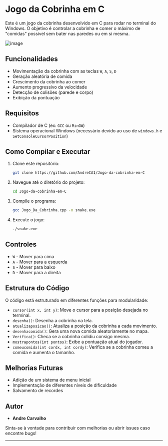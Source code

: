 # Jogo da Cobrinha em C

Este é um jogo da cobrinha desenvolvido em C para rodar no terminal do Windows. O objetivo é controlar a cobrinha e comer o máximo de "comidas" possível sem bater nas paredes ou em si mesma.

![image](https://github.com/user-attachments/assets/07ec4517-60c1-499b-9ff9-98c488daba8b)

## Funcionalidades
- Movimentação da cobrinha com as teclas `W`, `A`, `S`, `D`
- Geração aleatória de comida
- Crescimento da cobrinha ao comer
- Aumento progressivo da velocidade
- Detecção de colisões (parede e corpo)
- Exibição da pontuação

## Requisitos
- Compilador de C (ex: `GCC` ou `MinGW`)
- Sistema operacional Windows (necessário devido ao uso de `windows.h` e `SetConsoleCursorPosition`)

## Como Compilar e Executar

1. Clone este repositório:
   ```bash
   git clone https://github.com/AndreCA1/Jogo-da-cobrinha-em-C
   ```
2. Navegue até o diretório do projeto:
   ```bash
   cd Jogo-da-cobrinha-em-C
   ```
3. Compile o programa:
   ```bash
   gcc Jogo_Da_Cobrinha.cpp -o snake.exe
   ```
4. Execute o jogo:
   ```bash
   ./snake.exe
   ```

## Controles
- `W` - Mover para cima
- `A` - Mover para a esquerda
- `S` - Mover para baixo
- `D` - Mover para a direita

## Estrutura do Código
O código está estruturado em diferentes funções para modularidade:
- `cursor(int x, int y)`: Move o cursor para a posição desejada no terminal.
- `desenha()`: Desenha a cobrinha na tela.
- `atualizaposicao()`: Atualiza a posição da cobrinha a cada movimento.
- `desenhacomida()`: Gera uma nova comida aleatoriamente no mapa.
- `Verifica()`: Checa se a cobrinha colidiu consigo mesma.
- `mostrapontos(int pontos)`: Exibe a pontuação atual do jogador.
- `comeucomida(int cordx, int cordy)`: Verifica se a cobrinha comeu a comida e aumenta o tamanho.

## Melhorias Futuras
- Adição de um sistema de menu inicial
- Implementação de diferentes níveis de dificuldade
- Salvamento de recordes

## Autor
- **Andre Carvalho**

Sinta-se à vontade para contribuir com melhorias ou abrir issues caso encontre bugs!

---
